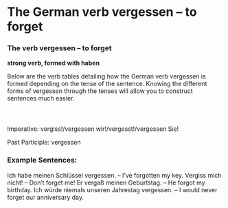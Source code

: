 # The German verb vergessen – to forget



### The verb vergessen – to forget

**strong verb, formed with haben**

Below are the verb tables detailing how the German verb vergessen is formed depending on the tense of the sentence. Knowing the different forms of vergessen through the tenses will allow you to construct sentences much easier.

### 


 

Imperative: vergiss!/vergessen wir!/vergesst!/vergessen Sie!

Past Participle: vergessen

### Example Sentences:

Ich habe meinen Schlüssel vergessen. – I’ve forgotten my key.
Vergiss mich nicht! – Don’t forget me!
Er vergaß meinen Geburtstag. – He forgot my birthday.
Ich würde niemals unseren Jahrestag vergessen. – I would never forget our anniversary day.
